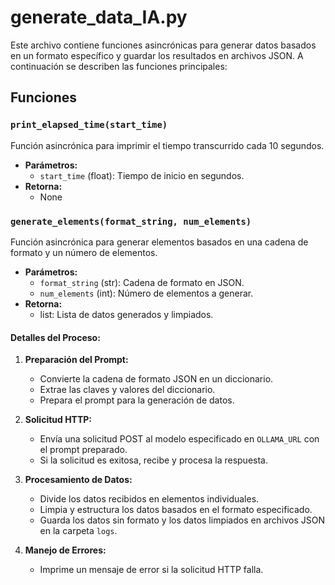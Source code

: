 # generate_data_IA.py

Este archivo contiene funciones asincrónicas para generar datos basados en un formato específico y guardar los resultados en archivos JSON. A continuación se describen las funciones principales:

## Funciones

### `print_elapsed_time(start_time)`
Función asincrónica para imprimir el tiempo transcurrido cada 10 segundos.

- **Parámetros:**
  - `start_time` (float): Tiempo de inicio en segundos.
- **Retorna:**
  - None

### `generate_elements(format_string, num_elements)`
Función asincrónica para generar elementos basados en una cadena de formato y un número de elementos.

- **Parámetros:**
  - `format_string` (str): Cadena de formato en JSON.
  - `num_elements` (int): Número de elementos a generar.
- **Retorna:**
  - list: Lista de datos generados y limpiados.

#### Detalles del Proceso:
1. **Preparación del Prompt:**
   - Convierte la cadena de formato JSON en un diccionario.
   - Extrae las claves y valores del diccionario.
   - Prepara el prompt para la generación de datos.

2. **Solicitud HTTP:**
   - Envía una solicitud POST al modelo especificado en `OLLAMA_URL` con el prompt preparado.
   - Si la solicitud es exitosa, recibe y procesa la respuesta.

3. **Procesamiento de Datos:**
   - Divide los datos recibidos en elementos individuales.
   - Limpia y estructura los datos basados en el formato especificado.
   - Guarda los datos sin formato y los datos limpiados en archivos JSON en la carpeta `logs`.

4. **Manejo de Errores:**
   - Imprime un mensaje de error si la solicitud HTTP falla.

